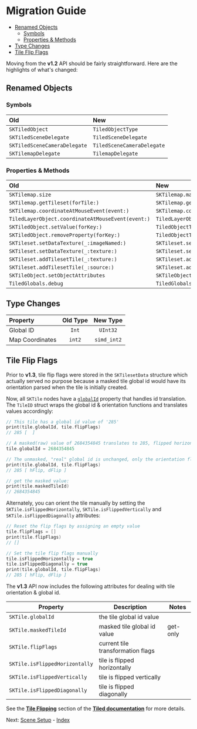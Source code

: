 # Migration Guide

- [Renamed Objects](#renamed-objects)
    - [Symbols](#symbols)
    - [Properties & Methods](#properties-&-Methods)
- [Type Changes](#type-changes)
- [Tile Flip Flags](#tile-iflip-flags)

Moving from the **v1.2** API should be fairly straightforward. Here are the highlights of what's changed:

## Renamed Objects

### Symbols

| Old                          | New                        |
|:---------------------------- |:-------------------------- |
| `SKTiledObject`              | `TiledObjectType`          |
| `SKTiledSceneDelegate`       | `TiledSceneDelegate`       |
| `SKTiledSceneCameraDelegate` | `TiledSceneCameraDelegate` |
| `SKTilemapDelegate`          | `TilemapDelegate`          |


### Properties & Methods

| Old                                               | New                                            |
|:------------------------------------------------- |:---------------------------------------------- |
| `SKTilemap.size`                                  | `SKTilemap.mapSize`                            |
| `SKTilemap.getTileset(forTile:)`                  | `SKTilemap.getTilesetFor(globalID:)`           |
| `SKTilemap.coordinateAtMouseEvent(event:)`        | `SKTilemap.coordinateAtMouse(event:)`          |
| `TiledLayerObject.coordinateAtMouseEvent(event:)` | `TiledLayerObject.coordinateAtMouse(event:)`   |
| `SKTiledObject.setValue(forKey:)`                 | `TiledObjectType.setValue(for:)`               |
| `SKTiledObject.removeProperty(forKey:)`           | `TiledObjectType.removeProperty(for:)`         |
| `SKTileset.setDataTexture(_:imageNamed:)`         | `SKTileset.setDataTexture(tileID:imageNamed:)` |
| `SKTileset.setDataTexture(_:texture:)`            | `SKTileset.setDataTexture(tileID:texture:)`    |
| `SKTileset.addTilesetTile(_:texture:)`            | `SKTileset.addTilesetTile(tileID:texture:)`    |
| `SKTileset.addTilesetTile(_:source:)`             | `SKTileset.addTilesetTile(tileID:source:)`     |
| `SKTileObject.setObjectAttributes`                | `SKTileObject.overrideObjectAttributes`        |
| `TiledGlobals.debug`                              | `TiledGlobals.debugDisplayOptions`             |


## Type Changes

| Property        | Old Type |  New Type   |
|:--------------- |:--------:|:-----------:|
| Global ID       |  `Int`   |  `UInt32`   |
| Map Coordinates |  `int2`  | `simd_int2` |




## Tile Flip Flags

Prior to **v1.3**, tile flip flags were stored in the `SKTilesetData` structure which actually served no purpose because a masked tile global id would have its orientation parsed when the tile is initially created.

Now, all `SKTile` nodes have a [`globalId`][tileid-url] property that handles id translation. The `TileID` struct wraps the global id & orientation functions and translates values accordingly:


```swift
// This tile has a global id value of '285'
print(tile.globalId, tile.flipFlags)
// 285 [  ]

// A masked(raw) value of 2684354845 translates to 285, flipped horizontally & diagonally
tile.globalId = 2684354845

// The unmasked, "real" global id is unchanged, only the orientation flags have changed:
print(tile.globalId, tile.flipFlags)
// 285 [ hFlip, dFlip ]

// get the masked value:
print(tile.maskedTileId)
// 2684354845
```

Alternately, you can orient the tile manually by setting the `SKTile.isFlippedHorizontally`, `SKTile.isFlippedVertically` and `SKTile.isFlippedDiagonally` attributes:

```swift
// Reset the flip flags by assigning an empty value
tile.flipFlags = []
print(tile.flipFlags)
// []

// Set the tile flip flags manually
tile.isFlippedHorizontally = true
tile.isFlippedDiagonally = true
print(tile.globalId, tile.flipFlags)
// 285 [ hFlip, dFlip ]
```

The **v1.3** API  now includes the following attributes for dealing with tile orientation & global id.

| Property                       | Description                       | Notes    |
| ------------------------------ | --------------------------------- | -------- |
| `SKTile.globalId`              | the tile global id value          |          |
| `SKTile.maskedTileId`          | masked tile global id value       | get-only |
| `SKTile.flipFlags`             | current tile transformation flags |          |
| `SKTile.isFlippedHorizontally` | tile is flipped horizontally      |          |
| `SKTile.isFlippedVertically`   | tile is flipped vertically        |          |
| `SKTile.isFlippedDiagonally`   | tile is flipped diagonally        |          |



See the [**Tile Flipping**][tiled-flip-flags-url] section of the [**Tiled documentation**][tiled-docs-url] for more details.

Next: [Scene Setup](scene-setup.html) - [Index](Documentation.html)

<!--- SKTiled --->
[tileid-url]:Structs/TileID.html

<!--- Tiled --->
[tiled-docs-url]:https://doc.mapeditor.org
[tiled-flip-flags-url]:https://doc.mapeditor.org/en/stable/reference/tmx-map-format/#tile-flipping
